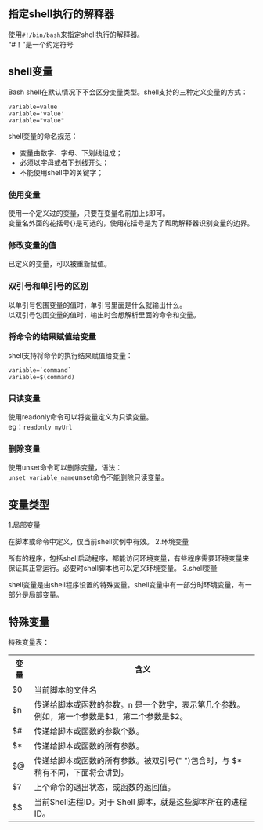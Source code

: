 ## 指定shell执行的解释器
使用`#!/bin/bash`来指定shell执行的解释器。  
“#！”是一个约定符号
## shell变量
Bash shell在默认情况下不会区分变量类型。shell支持的三种定义变量的方式：
```
variable=value
variable='value'
variable="value"
```
shell变量的命名规范：
- 变量由数字、字母、下划线组成；
- 必须以字母或者下划线开头；
- 不能使用shell中的关键字；

### 使用变量
使用一个定义过的变量，只要在变量名前加上`$`即可。  
变量名外面的花括号{}是可选的，使用花括号是为了帮助解释器识别变量的边界。
### 修改变量的值
已定义的变量，可以被重新赋值。
### 双引号和单引号的区别
以单引号包围变量的值时，单引号里面是什么就输出什么。  
以双引号包围变量的值时，输出时会想解析里面的命令和变量。
### 将命令的结果赋值给变量
shell支持将命令的执行结果赋值给变量：
```
variable=`command`
variable=$(command)
```
### 只读变量
使用readonly命令可以将变量定义为只读变量。  
eg：`readonly myUrl`
### 删除变量
使用unset命令可以删除变量，语法：  
`unset variable_name`unset命令不能删除只读变量。
## 变量类型
1.局部变量

在脚本或命令中定义，仅当前shell实例中有效。
2.环境变量

所有的程序，包括shell启动程序，都能访问环境变量，有些程序需要环境变量来保证其正常运行。必要时shell脚本也可以定义环境变量。
3.shell变量

shell变量是由shell程序设置的特殊变量。shell变量中有一部分时环境变量，有一部分是局部变量。
## 特殊变量
特殊变量表：
<table>
<tbody>
<tr>
<th>
变量</th>
<th>
含义</th>
</tr>
<tr>
<td>
$0</td>
<td>
当前脚本的文件名</td>
</tr>
<tr>
<td>
$n</td>
<td>
传递给脚本或函数的参数。n 是一个数字，表示第几个参数。例如，第一个参数是$1，第二个参数是$2。</td>
</tr>
<tr>
<td>
$#</td>
<td>
传递给脚本或函数的参数个数。</td>
</tr>
<tr>
<td>
$*</td>
<td>
传递给脚本或函数的所有参数。</td>
</tr>
<tr>
<td>
$@</td>
<td>
传递给脚本或函数的所有参数。被双引号(" ")包含时，与 $* 稍有不同，下面将会讲到。</td>
</tr>
<tr>
<td>
$?</td>
<td>
上个命令的退出状态，或函数的返回值。</td>
</tr>
<tr>
<td>
$$</td>
<td>
当前Shell进程ID。对于 Shell 脚本，就是这些脚本所在的进程ID。</td>
</tr>
</tbody>
</table>